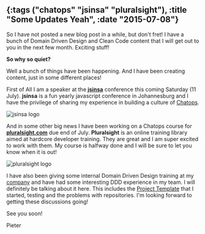{:tags ("chatops" "jsinsa" "pluralsight"), :title "Some Updates Yeah", :date "2015-07-08"}
-----
So I have not posted a new blog post in a while, but don't fret! I have a bunch of Domain Driven Design and Clean Code content that I will get out to you in the next few month. Exciting stuff!

**So why so quiet?**

Well a bunch of things have been happening. And I have been creating content, just in some different places!

First of All I am a speaker at the **[jsinsa](http://www.jsinsa.com/)** conference this coming Saturday (11 July). **jsinsa** is a fun yearly javascript conference in Johannesburg and I have the privilege of sharing my experience in building a culture of [Chatops](http://sneakycode.net/getting-started-with-chat-ops/).

![jsinsa logo](http://res.cloudinary.com/dltpyggxx/image/upload/v1436376187/logo-small_s55zcc.png)

And in some other big news I have been working on a Chatops course for **[pluralsight.com](http://www.pluralsight.com/)** due end of July. **Pluralsight** is an online training library aimed at hardcore developer training. They are great and I am super excited to work with them. My course is halfway done and I will be sure to let you know when it is out!

![pluralsight logo](http://res.cloudinary.com/dltpyggxx/image/upload/v1436376187/PS_Logo_500x109_4C-1024x217_u4eepj.jpg)

I have also been giving some internal Domain Driven Design training at my [company](http://www.entelect.co.za/) and have had some interesting DDD experience in my team. I will definitely be talking about it here. This includes the [Project Template](https://github.com/SneakyPeet/SimpleDDD) that I started, testing and the problems with repositories. I'm looking forward to getting these discussions going!

See you soon!

Pieter 
